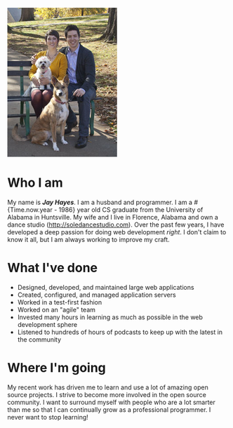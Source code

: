 ![Les and I](/images/jay-and-les.jpg)

Who I am
========

My name is ***Jay Hayes***. I am a husband and programmer. I am a #{Time.now.year - 1986} year
old CS graduate from the University of Alabama in Huntsville. My wife and I live in Florence,
Alabama and own a dance studio (<http://soledancestudio.com>). Over the past few years, I have
developed a deep passion for doing web development *right*. I don't claim to know it all, but
I am always working to improve my craft.

What I've done
==============

* Designed, developed, and maintained large web applications
* Created, configured, and managed application servers
* Worked in a test-first fashion
* Worked on an "agile" team
* Invested many hours in learning as much as possible in the web development sphere
* Listened to hundreds of hours of podcasts to keep up with the latest in the community

Where I'm going
===============

My recent work has driven me to learn and use a lot of amazing open source projects. I
strive to become more involved in the open source community. I want to surround myself with
people who are a lot smarter than me so that I can continually grow as a professional
programmer. I never want to stop learning!
